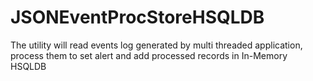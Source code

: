 # JSONEventProcStoreHSQLDB
The utility will read events log generated by multi threaded application, process them to set alert and add processed records in In-Memory HSQLDB
